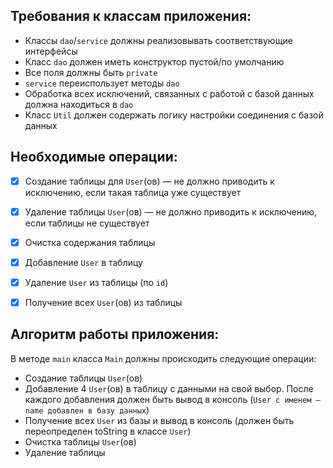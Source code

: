 ## Требования к классам приложения:
* Классы `dao`/`service` должны реализовывать соответствующие интерфейсы
* Класс `dao` должен иметь конструктор пустой/по умолчанию
* Все поля должны быть `private`
* `service` переиспользует методы `dao`
* Обработка всех исключений, связанных с работой с базой данных должна находиться в `dao`
* Класс `Util` должен содержать логику настройки соединения с базой данных


## Необходимые операции:
* [x] Создание таблицы для `User`(ов) — не должно приводить к исключению, если такая таблица уже существует
* [x] Удаление таблицы `User`(ов) — не должно приводить к исключению, если таблицы не существует
* [x] Очистка содержания таблицы
* [x] Добавление `User` в таблицу
* [x] Удаление `User` из таблицы (по `id`)
* [x] Получение всех `User`(ов) из таблицы


## Алгоритм работы приложения:
В методе `main` класса `Main` должны происходить следующие операции:

* Создание таблицы `User`(ов)
* Добавление 4 `User`(ов) в таблицу с данными на свой выбор. После каждого добавления должен быть вывод в консоль (`User с именем — name добавлен в базу данных`)
* Получение всех `User` из базы и вывод в консоль (должен быть переопределен toString в классе `User`)
* Очистка таблицы `User`(ов)
* Удаление таблицы
